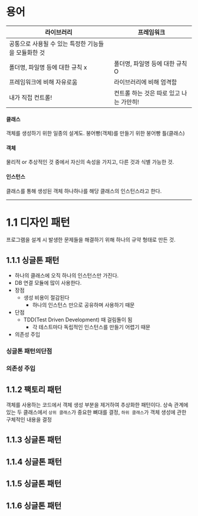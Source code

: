 # 용어 
|라이브러리|프레임워크|
|---|---|
|공통으로 사용될 수 있는 특정한 기능들을 모듈화한 것|
|폴더명, 파일명 등에 대한 규칙 x|폴더명, 파일명 등에 대한 규칙 O|
|프레임워크에 비해 자유로움|라이브러리에 비해 엄격함|
|내가 직접 컨트롤!|컨트롤 하는 것은 따로 있고 나는 가만히!|

#### 클래스
객체를 생성하기 위한 일종의 설계도. 붕어빵(객체)를 만들기 위한 붕어빵 틀(클래스)
#### 객체
물리적 or 추상적인 것 중에서 자신의 속성을 가지고, 다른 것과 식별 가능한 것.
#### 인스턴스
클래스를 통해 생성된 객체 하나하나를 해당 클래스의 인스턴스라고 한다.

---

# 1.1 디자인 패턴
프로그램을 설계 시 발생한 문제들을 해결하기 위해 하나의 규약 형태로 만든 것.

## 1.1.1 싱글톤 패턴
- 하나의 클래스에 오직 하나의 인스턴스만 가진다.
- DB 연결 모듈에 많이 사용한다. 
- 장점
  - 생성 비용이 절감된다
    - 하나의 인스턴스 만으로 공유하며 사용하기 때문
- 단점
  - TDD(Test Driven Development) 때 걸림돌이 됨
      - 각 테스트마다 독립적인 인스턴스를 만들기 어렵기 때문
- 의존성 주입
   
### 싱글톤 패턴의단점
### 의존성 주입

## 1.1.2 팩토리 패턴
객체를 사용하는 코드에서 객체 생성 부분을 제거하여 추상화한 패턴이다.
상속 관계에 있는 두 클래스에서 `상위 클래스`가 중요한 뼈대를 결정, `하위 클래스`가 객체 생성에 관한 구체적인 내용을 결정
## 1.1.3 싱글톤 패턴
## 1.1.4 싱글톤 패턴
## 1.1.5 싱글톤 패턴
## 1.1.6 싱글톤 패턴
